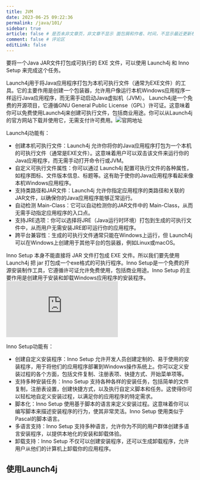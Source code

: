 ```yaml
---
title: JVM
date: 2023-06-25 09:22:36
permalink: /java/101/
sidebar: true
article: false # 是否未非文章页，非文章不显示 面包屑和作者、时间，不显示最近更新栏，不会参与到最近更新文章的数据计算中
comment: false # 评论区
editLink: false
---
```



要将一个Java JAR文件打包成可执行的 EXE 文件，可以使用 Launch4j 和 Inno Setup 来完成这个任务。

Launch4j用于将Java应用程序打包为本机可执行文件（通常为EXE文件）的工具。它的主要作用是创建一个包装器，允许用户像运行本机Windows应用程序一样运行Java应用程序，而无需手动启动Java虚拟机（JVM）。 Launch4j是一个免费的开源项目，它遵循GNU General Public License（GPL）许可证。这意味着你可以免费使用Launch4j来创建可执行文件，包括商业用途。你可以从Launch4j的官方网站下载并使用它，无需支付许可费用。![官网地址](https://launch4j.sourceforge.net/)

Launch4j功能有：
* 创建本机可执行文件：Launch4j 允许你将你的Java应用程序打包为一个本机的可执行文件（通常是EXE文件）。这意味着用户可以双击该文件来运行你的Java应用程序，而无需手动打开命令行或JVM。
* 自定义可执行文件属性：你可以通过 Launch4j 配置可执行文件的各种属性，如程序图标、文件版本信息、标题等。这有助于使你的Java应用程序看起来像本机Windows应用程序。
* 支持类路径和JAR文件：Launch4j 允许你指定应用程序的类路径和关联的JAR文件，以确保你的Java应用程序能够正常运行。
* 自动检测 Main-Class：它可以自动检测你的JAR文件中的 Main-Class，从而无需手动指定应用程序的入口点。
* 支持JRE选项：你可以选择将JRE（Java运行时环境）打包到生成的可执行文件中，从而用户无需安装JRE即可运行你的应用程序。
* 跨平台兼容性：生成的可执行文件通常只能在Windows上运行，但 Launch4j 可以在Windows上创建用于其他平台的包装器，例如Linux或macOS。

Inno Setup 本身不能直接将 JAR 文件打包成 EXE 文件。所以我们要先使用 Launch4j 把 jar 打包成一个exe格式的可执行程序。Inno Setup是一个免费的开源安装制作工具，它遵循许可证允许免费使用，包括商业用途。Inno Setup 的主要作用是创建用于安装和卸载Windows应用程序的安装程序。![官网地址](https://jrsoftware.org/isdl.php)

Inno Setup功能有：
* 创建自定义安装程序：Inno Setup 允许开发人员创建定制的、易于使用的安装程序，用于将他们的应用程序部署到Windows操作系统上。你可以定义安装过程的各个方面，包括文件复制、注册表项、快捷方式、开始菜单项等。
* 支持多种安装任务：Inno Setup 支持各种各样的安装任务，包括简单的文件复制，注册表设置，创建快捷方式，以及执行自定义脚本和任务。这使得你可以轻松地自定义安装过程，以满足你的应用程序的特定需求。
* 脚本化：Inno Setup 使用基于脚本的语言来定义安装过程。这意味着你可以编写脚本来描述安装程序的行为，使其非常灵活。Inno Setup 使用类似于Pascal的脚本语言。
* 多语言支持：Inno Setup 支持多种语言，允许你为不同的用户群体创建多语言安装程序，以提供本地化的安装和卸载体验。
* 卸载支持：Inno Setup 不仅可以创建安装程序，还可以生成卸载程序，允许用户从他们的计算机上卸载你的应用程序。

## 使用Launch4j

